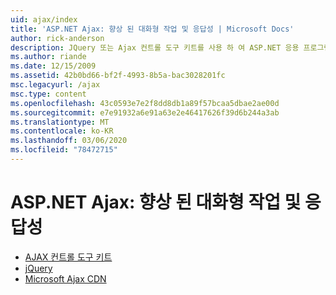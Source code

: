 ```yaml
---
uid: ajax/index
title: 'ASP.NET Ajax: 향상 된 대화형 작업 및 응답성 | Microsoft Docs'
author: rick-anderson
description: JQuery 또는 Ajax 컨트롤 도구 키트를 사용 하 여 ASP.NET 응용 프로그램에 Ajax 기능을 추가 합니다. 마이크로아키텍처를 사용 하 여 Ajax 응용 프로그램의 성능을 향상 시킵니다.
ms.author: riande
ms.date: 12/15/2009
ms.assetid: 42b0bd66-bf2f-4993-8b5a-bac3028201fc
msc.legacyurl: /ajax
msc.type: content
ms.openlocfilehash: 43c0593e7e2f8dd8db1a89f57bcaa5dbae2ae00d
ms.sourcegitcommit: e7e91932a6e91a63e2e46417626f39d6b244a3ab
ms.translationtype: MT
ms.contentlocale: ko-KR
ms.lasthandoff: 03/06/2020
ms.locfileid: "78472715"
---
```

# <a name="aspnet-ajax--enhanced-interactivity-and-responsiveness"></a>ASP.NET Ajax: 향상 된 대화형 작업 및 응답성

- [AJAX 컨트롤 도구 키트](https://go.devexpress.com/AjaxControlToolkit_ASP_Resources_ASP_AJAX_Index.aspx)
- [jQuery](http://jquery.com/)
- [Microsoft Ajax CDN](cdn/overview.md)
